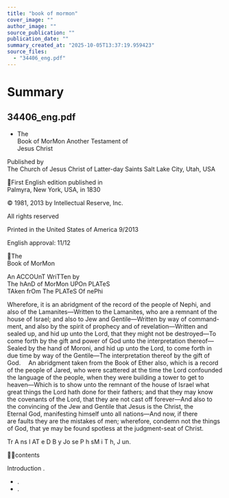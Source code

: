 ```yaml
---
title: "book of mormon"
cover_image: ""
author_image: ""
source_publication: ""
publication_date: ""
summary_created_at: "2025-10-05T13:37:19.959423"
source_files:
  - "34406_eng.pdf"
---
```


# Summary

## 34406_eng.pdf
- The  
Book of MorMon
Another Testament of  
Jesus Christ

Published by  
The Church of Jesus Christ of Latter-day Saints
Salt Lake City, Utah, USA

First English edition published in  
Palmyra, New York, USA, in 1830

© 1981, 2013 by Intellectual Reserve, Inc.

All rights reserved

Printed in the United States of America 9/2013

English approval: 11/12

The  
Book of MorMon

An ACCOUnT WriTTen by  
The hAnD of MorMon 
UPOn PLATeS  
TAken frOm The PLATeS Of nePhi

Wherefore, it is an abridgment of the record of the people of Nephi, and  
also of the Lamanites—Written to the Lamanites, who are a remnant of the  
house of Israel; and also to Jew and Gentile—Written by way of command-
ment, and also by the spirit of prophecy and of revelation—Written and 
sealed up, and hid up unto the Lord, that they might not be destroyed—To 
come forth by the gift and power of God unto the interpretation thereof—
Sealed by the hand of Moroni, and hid up unto the Lord, to come forth in  
due time by way of the Gentile—The interpretation thereof by the gift 
of God.
 An abridgment taken from the Book of Ether also, which is a record of 
the people of Jared, who were scattered at the time the Lord confounded 
the language of the people, when they were building a tower to get to 
heaven—Which is to show unto the remnant of the house of Israel what 
great things the Lord hath done for their fathers; and that they may know  
the covenants of the Lord, that they are not cast off forever—And also to  
the  convincing  of  the  Jew  and  Gentile  that Jesus  is  the Christ,  the  
Eternal God, manifesting himself unto all nations—And now, if there  
are faults they are the mistakes of men; wherefore, condemn not the things 
of God, that ye may be found spotless at the judgment-seat of Christ.

Tr A ns l AT e D  B y  Jo se P h  sM i T h, J un.

contents

Introduction .
- .
- .
